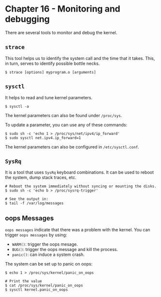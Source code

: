 
# Chapter 16 - Monitoring and debugging


There are several tools to monitor and debug the kernel.


## `strace`

This tool helps us to identify the system call and the time that
it takes. This, in turn, serves to identify possible bottle necks.

```shell
$ strace [options] myprogram.o [arguments]

```


## `sysctl`

It helps to read and tune kernel parameters.


```shell
$ sysctl -a
```

The kernel parameters can also be found under `/proc/sys`.


To update a parameter, you can use any of these commands:

```shell
$ sudo sh -c 'echo 1 > /proc/sys/net/ipv4/ip_forward'
$ sudo sysctl net.ipv4.ip_forward=1
```

The kernel parameters can also be configured in `/etc/sysctl.conf`.


## `SysRq`

It is a tool that uses `SysRq` keyboard combinations. It can be used to
reboot the system, dump stack traces, etc.


```shell
# Reboot the system immediately without syncing or mounting the disks.
$ sudo sh -c 'echo b > /proc/sysrq-trigger'

# See the output in:
$ tail -f /var/log/messages
```

## oops Messages

`oops messages` indicate that there was a problem with the kernel. You can
trigger `oops messages` by using:

- `WARM()`: trigger the oops mesage.
- `BUG()`: trigger the oops message and kill the process.
- `panic()`: can induce a system crash.


The system can be set up to panic on oops:

```shell
$ echo 1 > /proc/sys/kernel/panic_on_oops

# Print the value
$ cat /proc/sys/kernel/panic_on_oops
$ sysctl kernel.panic_on_oops
```

